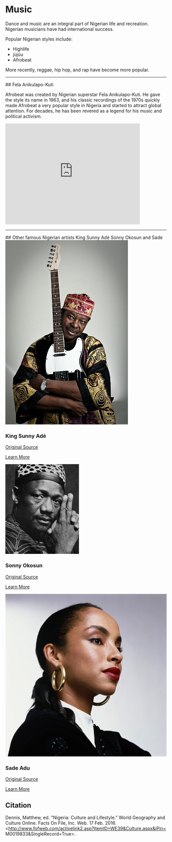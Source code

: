 # Music

Dance and music are an integral part of Nigerian life and recreation. Nigerian musicians have had international success.

Popular Nigerian styles include:
- Highlife
- jùjúu
- Afrobeat

More recently, reggae, hip hop, and rap have become more popular.

<hr />
## Fela Anikulapo-Kuti

Afrobeat was created by Nigerian superstar Fela Anikulapo-Kuti. He gave the style its name in 1963, and his classic recordings of the 1970s quickly made Afrobeat a very popular style in Nigeria and started to attract global attention. For decades, he has been revered as a legend for his music and political activism.

<iframe width="420" height="315" src="https://www.youtube-nocookie.com/embed/sU39XGxS9MY?rel=0" frameborder="0" allowfullscreen></iframe>

<hr />
## Other famous Nigerian artists
King Sunny Adé
Sonny Okosun and Sade

<div class="row">

  <div class="col-sm-6 col-md-4">
    <div class="thumbnail">
      <img src="/static/music/king-sunny-ade.jpg" alt="King Sunny Adé">
      <div class="caption">
        <h3>King Sunny Adé</h3>
        <a href="http://northdallasgazette.com/wordpress/wp-content/uploads/2015/06/king-sunny-ade.jpg">Original Source</a>
        <p><a href="https://www.google.com/search?q=King+Sunny+Ad%C3%A9+(Musician)" class="btn btn-primary" role="button">Learn More</a></p>
      </div>
    </div>
  </div>

  <div class="col-sm-6 col-md-4">
    <div class="thumbnail">
      <img src="/static/music/sonny-okosun.jpg" alt="Sonny Okosun">
      <div class="caption">
        <h3>Sonny Okosun</h3>
        <a href="http://cdn.discogs.com/sPJzwO1zK5Vw3b8ntR7NfSTL1xo=/fit-in/300x300/filters:strip_icc():format(jpeg):mode_rgb()/discogs-images/A-797376-1221321612.jpeg.jpg">Original Source</a>
        <p><a href="https://www.google.com/search?q=Sonny+Okosun+(musician)" class="btn btn-primary" role="button">Learn More</a></p>
      </div>
    </div>
  </div>

  <div class="col-sm-6 col-md-4">
    <div class="thumbnail">
      <img src="/static/music/sade.jpg" alt="Sade Adu">
      <div class="caption">
        <h3>Sade Adu</h3>
        <a href="http://cdn.lifeandtimes.com/uploads/2012/06/Sade_11.jpg">Original Source</a>
        <p><a href="https://www.google.com/search?q=Sade+(singer)" class="btn btn-primary" role="button">Learn More</a></p>
      </div>
    </div>
  </div>

</div>


## Citation
Dennis, Matthew, ed. "Nigeria: Culture and Lifestyle." World Geography and Culture Online. Facts On File, Inc. Web. 17 Feb. 2016. <http://www.fofweb.com/activelink2.asp?ItemID=WE39&Culture.aspx&iPin= M0019833&SingleRecord=True>.
